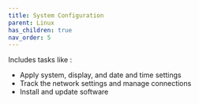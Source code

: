 ```yaml
---
title: System Configuration
parent: Linux
has_children: true
nav_order: 5
---
```


Includes tasks like :
- Apply system, display, and date and time settings
- Track the network settings and manage connections
- Install and update software